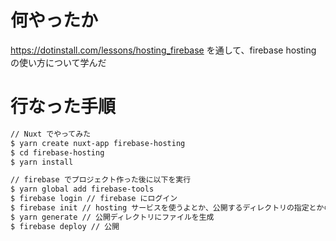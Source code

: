 # 何やったか
https://dotinstall.com/lessons/hosting_firebase
を通して、firebase hosting の使い方について学んだ

# 行なった手順
``` bash
// Nuxt でやってみた
$ yarn create nuxt-app firebase-hosting
$ cd firebase-hosting
$ yarn install

// firebase でプロジェクト作った後に以下を実行
$ yarn global add firebase-tools
$ firebase login // firebase にログイン
$ firebase init // hosting サービスを使うよとか、公開するディレクトリの指定とかの設定を行なった
$ yarn generate // 公開ディレクトリにファイルを生成
$ firebase deploy // 公開
```
